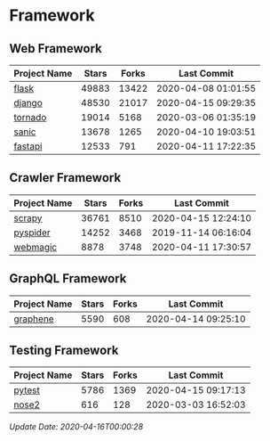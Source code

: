 # Framework

## Web Framework

| Project Name | Stars | Forks | Last Commit |
| ------------ | ----- | ----- | ----------- |
| [flask](https://github.com/pallets/flask) | 49883 | 13422 | 2020-04-08 01:01:55 |
| [django](https://github.com/django/django) | 48530 | 21017 | 2020-04-15 09:29:35 |
| [tornado](https://github.com/tornadoweb/tornado) | 19014 | 5168 | 2020-03-06 01:35:19 |
| [sanic](https://github.com/huge-success/sanic) | 13678 | 1265 | 2020-04-10 19:03:51 |
| [fastapi](https://github.com/tiangolo/fastapi) | 12533 | 791 | 2020-04-11 17:22:35 |

## Crawler Framework

| Project Name | Stars | Forks | Last Commit |
| ------------ | ----- | ----- | ----------- |
| [scrapy](https://github.com/scrapy/scrapy) | 36761 | 8510 | 2020-04-15 12:24:10 |
| [pyspider](https://github.com/binux/pyspider) | 14252 | 3468 | 2019-11-14 06:16:04 |
| [webmagic](https://github.com/code4craft/webmagic) | 8878 | 3748 | 2020-04-11 17:30:57 |

## GraphQL Framework

| Project Name | Stars | Forks | Last Commit |
| ------------ | ----- | ----- | ----------- |
| [graphene](https://github.com/graphql-python/graphene) | 5590 | 608 | 2020-04-14 09:25:10 |

## Testing Framework

| Project Name | Stars | Forks | Last Commit |
| ------------ | ----- | ----- | ----------- |
| [pytest](https://github.com/pytest-dev/pytest) | 5786 | 1369 | 2020-04-15 09:17:13 |
| [nose2](https://github.com/nose-devs/nose2) | 616 | 128 | 2020-03-03 16:52:03 |

*Update Date: 2020-04-16T00:00:28*